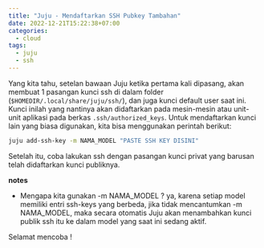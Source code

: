 ```yaml
---
title: "Juju - Mendaftarkan SSH Pubkey Tambahan"
date: 2022-12-21T15:22:38+07:00
categories:
  - cloud
tags:
  - juju
  - ssh
---
```


Yang kita tahu, setelan bawaan Juju ketika pertama kali dipasang, akan membuat 1 pasangan kunci ssh di dalam folder (`$HOMEDIR/.local/share/juju/ssh/`),
dan juga kunci default user saat ini. Kunci inilah yang nantinya akan didaftarkan pada mesin-mesin atau unit-unit aplikasi pada berkas `.ssh/authorized_keys`.
Untuk mendaftarkan kunci lain yang biasa digunakan, kita bisa menggunakan perintah berikut:
```bash
juju add-ssh-key -m NAMA_MODEL "PASTE SSH KEY DISINI"
```

Setelah itu, coba lakukan ssh dengan pasangan kunci privat yang barusan telah didaftarkan kunci publiknya.

**notes**
- Mengapa kita gunakan -m NAMA_MODEL ? ya, karena setiap model memiliki entri ssh-keys yang berbeda, jika tidak mencantumkan -m NAMA_MODEL,
  maka secara otomatis Juju akan menambahkan kunci publik ssh itu ke dalam model yang saat ini sedang aktif.

Selamat mencoba !

